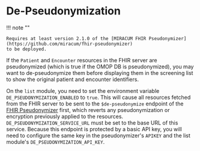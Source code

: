 # De-Pseudonymization

!!! note ""

    Requires at least version 2.1.0 of the [MIRACUM FHIR Pseudonymizer](https://github.com/miracum/fhir-pseudonymizer)
    to be deployed.

If the `Patient` and `Encounter` resources in the FHIR server are pseudonymized (which is true if the OMOP DB is pseudonymized),
you may want to de-pseudonymize them before displaying them in the screening list to show the original patient
and encounter identifiers.

On the `list` module, you need to set the environment variable `DE_PSEUDONYMIZATION_ENABLED` to `true`. This will cause
all resources fetched from the FHIR server to be sent to the `$de-pseudonymize` endpoint of the
[FHIR Pseudonymizer](https://github.com/miracum/fhir-pseudonymizer) first, which reverts any pseudonymization or encryption
previously applied to the resources. `DE_PSEUDONYMIZATION_SERVICE_URL` must be set to the base URL of this service.
Because this endpoint is protected by a basic API key, you will need to configure the same key in the pseudonymizer's
`APIKEY` and the list module's `DE_PSEUDONYMIZATION_API_KEY`.
